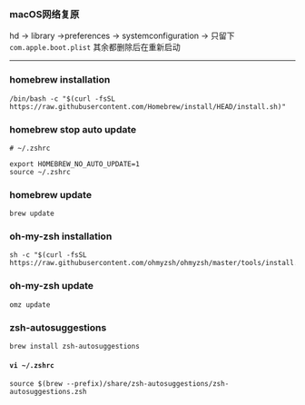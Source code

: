 ### macOS网络复原
hd -> library ->preferences -> systemconfiguration ->
只留下`com.apple.boot.plist` 其余都删除后在重新启动

------------

### homebrew installation

```
/bin/bash -c "$(curl -fsSL https://raw.githubusercontent.com/Homebrew/install/HEAD/install.sh)"
```

### homebrew stop auto update
```
# ~/.zshrc

export HOMEBREW_NO_AUTO_UPDATE=1
source ~/.zshrc
```

### homebrew update

```
brew update
```

### oh-my-zsh installation

```
sh -c "$(curl -fsSL https://raw.githubusercontent.com/ohmyzsh/ohmyzsh/master/tools/install.sh)"
```

### oh-my-zsh update

```
omz update
```

### zsh-autosuggestions

```
brew install zsh-autosuggestions
```
#### `vi ~/.zshrc`
```
source $(brew --prefix)/share/zsh-autosuggestions/zsh-autosuggestions.zsh
```

